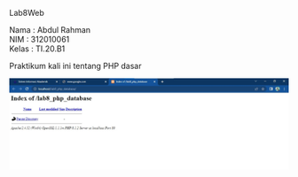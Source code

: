 Lab8Web

Nama : Abdul Rahman<br>
NIM  : 312010061<br>
Kelas : TI.20.B1

Praktikum kali ini tentang PHP dasar

![input_gambar](https://github.com/12abdulrahman/Lab8Web/blob/main/ss/1.JPG)
